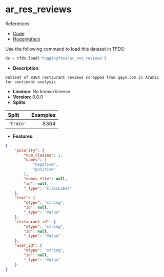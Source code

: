 # ar_res_reviews

References:

*   [Code](https://github.com/huggingface/datasets/blob/master/datasets/ar_res_reviews)
*   [Huggingface](https://huggingface.co/datasets/ar_res_reviews)



Use the following command to load this dataset in TFDS:

```python
ds = tfds.load('huggingface:ar_res_reviews')
```

*   **Description**:

```
Dataset of 8364 restaurant reviews scrapped from qaym.com in Arabic for sentiment analysis
```

*   **License**: No known license
*   **Version**: 0.0.0
*   **Splits**:

Split  | Examples
:----- | -------:
`'train'` | 8364

*   **Features**:

```json
{
    "polarity": {
        "num_classes": 2,
        "names": [
            "negative",
            "positive"
        ],
        "names_file": null,
        "id": null,
        "_type": "ClassLabel"
    },
    "text": {
        "dtype": "string",
        "id": null,
        "_type": "Value"
    },
    "restaurant_id": {
        "dtype": "string",
        "id": null,
        "_type": "Value"
    },
    "user_id": {
        "dtype": "string",
        "id": null,
        "_type": "Value"
    }
}
```


